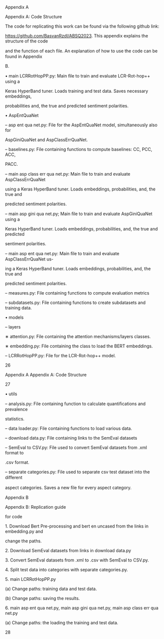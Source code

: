 ﻿<a name="br1"></a> 

Appendix A

Appendix A: Code Structure

The code for replicating this work can be found via the following github link:

https://github.com/BasvanRzdl/ABSQ2023. This appendix explains the structure of the code

and the function of each ﬁle. An explanation of how to use the code can be found in Appendix

B.

• main LCRRotHopPP.py: Main ﬁle to train and evaluate LCR-Rot-hop++ using a

Keras HyperBand tuner. Loads training and test data. Saves necessary embeddings,

probabilities and, the true and predicted sentiment polarities.

• AspEntQuaNet

– asp ent qua net.py: File for the AspEntQuaNet model, simultaneously also for

AspGiniQuaNet and AspClassErrQuaNet.

– baselines.py: File containing functions to compute baselines: CC, PCC, ACC,

PACC.

– main asp class err qua net.py: Main ﬁle to train and evaluate AspClassErrQuaNet

using a Keras HyperBand tuner. Loads embeddings, probabilities, and, the true and

predicted sentiment polarities.

– main asp gini qua net.py; Main ﬁle to train and evaluate AspGiniQuaNet using a

Keras HyperBand tuner. Loads embeddings, probabilities, and, the true and predicted

sentiment polarities.

– main asp ent qua net.py: Main ﬁle to train and evaluate AspClassErrQuaNet us-

ing a Keras HyperBand tuner. Loads embeddings, probabilities, and, the true and

predicted sentiment polarities.

– measures.py: File containing functions to compute evaluation metrics

– subdatasets.py: File containing functions to create subdatasets and training data.

• models

– layers

∗ attention.py: File containing the attention mechanisms/layers classes.

∗ embedding.py: File containing the class to load the BERT embeddings.

– LCRRotHopPP.py: File for the LCR-Rot-hop++ model.

26



<a name="br2"></a> 

Appendix A Appendix A: Code Structure

27

• utils

– analysis.py: File containing function to calculate quantiﬁcations and prevalence

statistics.

– data loader.py: File containing functions to load various data.

– download data.py: File containing links to the SemEval datasets

– SemEval to CSV.py: File used to convert SemEval datasets from .xml format to

.csv format.

– separate categories.py: File used to separate csv test dataset into the diﬀerent

aspect categories. Saves a new ﬁle for every aspect category.



<a name="br3"></a> 

Appendix B

Appendix B: Replication guide

for code

1\. Download Bert Pre-processing and bert en uncased from the links in embedding.py and

change the paths.

2\. Download SemEval datasets from links in download data.py

3\. Convert SemEval datasets from .xml to .csv with SemEval to CSV.py.

4\. Split test data into categories with separate categories.py.

5\. main LCRRotHopPP.py

(a) Change paths: training data and test data.

(b) Change paths: saving the results.

6\. main asp ent qua net.py, main asp gini qua net.py, main asp class err qua net.py

(a) Change paths: the loading the training and test data.

28

